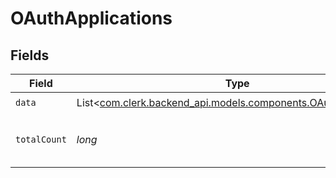 # OAuthApplications


## Fields

| Field                                                                                                         | Type                                                                                                          | Required                                                                                                      | Description                                                                                                   |
| ------------------------------------------------------------------------------------------------------------- | ------------------------------------------------------------------------------------------------------------- | ------------------------------------------------------------------------------------------------------------- | ------------------------------------------------------------------------------------------------------------- |
| `data`                                                                                                        | List<[com.clerk.backend_api.models.components.OAuthApplication](../../models/components/OAuthApplication.md)> | :heavy_check_mark:                                                                                            | N/A                                                                                                           |
| `totalCount`                                                                                                  | *long*                                                                                                        | :heavy_check_mark:                                                                                            | Total number of OAuth applications<br/>                                                                       |